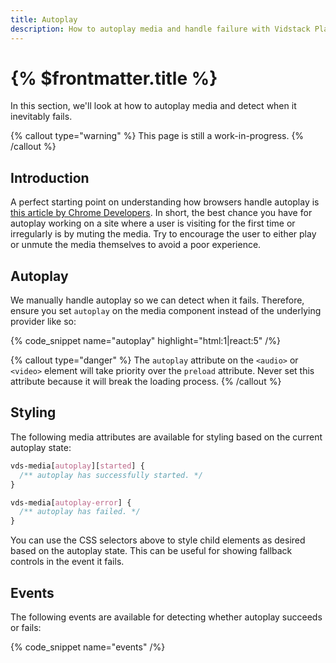 ```yaml
---
title: Autoplay
description: How to autoplay media and handle failure with Vidstack Player.
---
```


# {% $frontmatter.title %}

In this section, we'll look at how to autoplay media and detect when it inevitably
fails.

{% callout type="warning" %}
This page is still a work-in-progress.
{% /callout %}

## Introduction

A perfect starting point on understanding how browsers handle autoplay is [this article by
Chrome Developers](https://developer.chrome.com/blog/autoplay/). In short, the best chance you have
for autoplay working on a site where a user is visiting for the first time or irregularly is by
muting the media. Try to encourage the user to either play or unmute the media themselves to avoid
a poor experience.

## Autoplay

We manually handle autoplay so we can detect when it fails. Therefore, ensure you set `autoplay` on
the media component instead of the underlying provider like so:

{% code_snippet name="autoplay" highlight="html:1|react:5" /%}

{% callout type="danger" %}
The `autoplay` attribute on the `<audio>` or `<video>` element will take priority over the
`preload` attribute. Never set this attribute because it will break the loading process.
{% /callout %}

## Styling

The following media attributes are available for styling based on the current autoplay
state:

```css
vds-media[autoplay][started] {
  /** autoplay has successfully started. */
}

vds-media[autoplay-error] {
  /** autoplay has failed. */
}
```

You can use the CSS selectors above to style child elements as desired based on the autoplay state.
This can be useful for showing fallback controls in the event it fails.

## Events

The following events are available for detecting whether autoplay succeeds or fails:

{% code_snippet name="events" /%}
